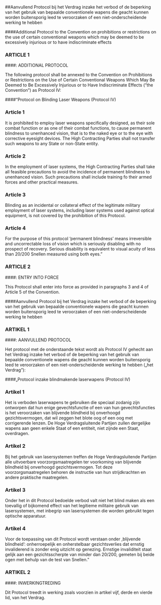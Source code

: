 <meta http-equiv='Content-Type' content='text/html; charset=utf-8' />

##Aanvullend Protocol bij het Verdrag inzake het verbod of de beperking van het gebruik van bepaalde conventionele wapens die geacht kunnen worden buitensporig leed te veroorzaken of een niet-onderscheidende werking te hebben

####Additional Protocol to the Convention on prohibitions or restrictions on the use of certain conventional weapons which may be deemed to be excessively injurious or to have indiscriminate effects

### ARTICLE  1  

####: ADDITIONAL PROTOCOL

The following protocol shall be annexed to the Convention on Prohibitions or Restrictions on the Use of Certain Conventional Weapons Which May Be Deemed to Be Excessively Injurious or to Have Indiscriminate Effects (“the Convention”) as Protocol IV:  

####“Protocol on Blinding Laser Weapons (Protocol IV)

### Article  1  

It is prohibited to employ laser weapons specifically designed, as their sole combat function or as one of their combat functions, to cause permanent blindness to unenhanced vision, that is to the naked eye or to the eye with corrective eyesight devices. The High Contracting Parties shall not transfer such weapons to any State or non-State entity.  

### Article  2  

In the employment of laser systems, the High Contracting Parties shall take all feasible precautions to avoid the incidence of permanent blindness to unenhanced vision. Such precautions shall include training fo their armed forces and other practical measures.  

### Article  3  

Blinding as an incidental or collateral effect of the legitimate military employment of laser systems, including laser systems used against optical equipment, is not covered by the prohibition of this Protocol.  

### Article  4  

For the purpose of this protocol ‘permanent blindness’ means irreversible and uncorrectable loss of vision which is seriously disabling with no prospect of recovery. Serious disability is equivalent to visual acuity of less than 20/200 Snellen measured using both eyes.”  

### ARTICLE  2  

####: ENTRY INTO FORCE

This Protocol shall enter into force as provided in paragraphs 3 and 4 of Article 5 of the Convention.  

####Aanvullend Protocol bij het Verdrag inzake het verbod of de beperking van het gebruik van bepaalde conventionele wapens die geacht kunnen worden buitensporig leed te veroorzaken of een niet-onderscheidende werking te hebben

### ARTIKEL  1  

####: AANVULLEND PROTOCOL

Het protocol met de onderstaande tekst wordt als Protocol IV gehecht aan het Verdrag inzake het verbod of de beperking van het gebruik van bepaalde conventionele wapens die geacht kunnen worden buitensporig leed te veroorzaken of een niet-onderscheidende werking te hebben („het Verdrag”):  

####„Protocol inzake blindmakende laserwapens (Protocol IV)

### Artikel  1  

Het is verboden laserwapens te gebruiken die speciaal zodanig zijn ontworpen dat hun enige gevechtsfunctie of een van hun gevechtsfuncties is het veroorzaken van blijvende blindheid bij onverhoogd gezichtsvermogen, dat wil zeggen het blote oog of een oog met corrigerende lenzen. De Hoge Verdragsluitende Partijen zullen dergelijke wapens aan geen enkele Staat of een entiteit, niet zijnde een Staat, overdragen.  

### Artikel  2  

Bij het gebruik van lasersystemen treffen de Hoge Verdragsluitende Partijen alle uitvoerbare voorzorgsmaatregelen ter voorkoming van blijvende blindheid bij onverhoogd gezichtsvermogen. Tot deze voorzorgsmaatregelen behoren de instructie van hun strijdkrachten en andere praktische maatregelen.  

### Artikel  3  

Onder het in dit Protocol bedoelde verbod valt niet het blind maken als een toevallig of bijkomend effect van het legitieme militaire gebruik van lasersystemen, met inbegrip van lasersystemen die worden gebruikt tegen optische apparatuur.  

### Artikel  4  

Voor de toepassing van dit Protocol wordt verstaan onder ,blijvende blindheid’: onherroepelijk en onherstelbaar gezichtsverlies dat ernstig invaliderend is zonder enig uitzicht op genezing. Ernstige invaliditeit staat gelijk aan een gezichtsscherpte van minder dan 20/200, gemeten bij beide ogen met behulp van de test van Snellen.”  

### ARTIKEL  2  

####: INWERKINGTREDING

Dit Protocol treedt in werking zoals voorzien in artikel vijf, derde en vierde lid, van het Verdrag.  

